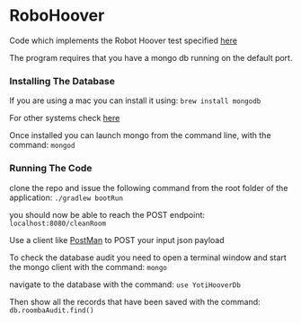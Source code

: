 # RoboHoover

Code which implements the Robot Hoover test specified [here](https://github.com/lampkicking/java-backend-test/blob/master/README.md)

The program requires that you have a mongo db running on the default port.

### Installing The Database
If you are using a mac you can install it using:
`brew install mongodb`

For other systems check [here](http://docs.mongodb.org/manual/installation/)

Once installed you can launch mongo from the command line, with the command: `mongod`

### Running The Code

clone the repo and issue the following command from the root folder of the application: `./gradlew bootRun`

you should now be able to reach the POST endpoint: `localhost:8080/cleanRoom`

Use a client like [PostMan](https://www.getpostman.com/) to POST your input json payload

To check the database audit you need to open a terminal window and start the mongo client with the command: `mongo`

navigate to the database with the command: `use YotiHooverDb`

Then show all the records that have been saved with the command: `db.roombaAudit.find()`
